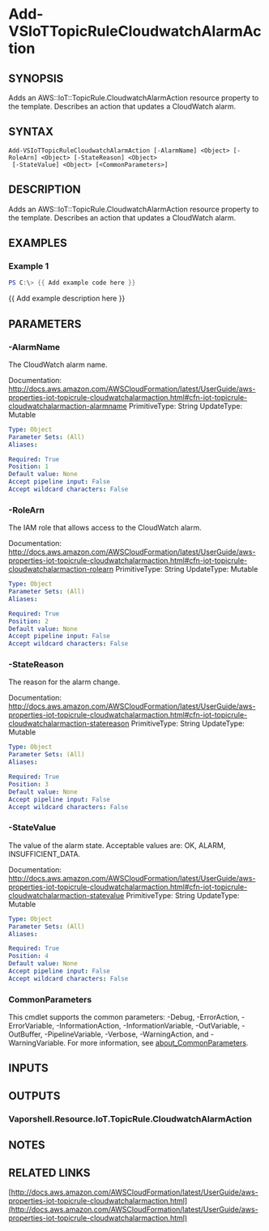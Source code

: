 # Add-VSIoTTopicRuleCloudwatchAlarmAction

## SYNOPSIS
Adds an AWS::IoT::TopicRule.CloudwatchAlarmAction resource property to the template.
Describes an action that updates a CloudWatch alarm.

## SYNTAX

```
Add-VSIoTTopicRuleCloudwatchAlarmAction [-AlarmName] <Object> [-RoleArn] <Object> [-StateReason] <Object>
 [-StateValue] <Object> [<CommonParameters>]
```

## DESCRIPTION
Adds an AWS::IoT::TopicRule.CloudwatchAlarmAction resource property to the template.
Describes an action that updates a CloudWatch alarm.

## EXAMPLES

### Example 1
```powershell
PS C:\> {{ Add example code here }}
```

{{ Add example description here }}

## PARAMETERS

### -AlarmName
The CloudWatch alarm name.

Documentation: http://docs.aws.amazon.com/AWSCloudFormation/latest/UserGuide/aws-properties-iot-topicrule-cloudwatchalarmaction.html#cfn-iot-topicrule-cloudwatchalarmaction-alarmname
PrimitiveType: String
UpdateType: Mutable

```yaml
Type: Object
Parameter Sets: (All)
Aliases:

Required: True
Position: 1
Default value: None
Accept pipeline input: False
Accept wildcard characters: False
```

### -RoleArn
The IAM role that allows access to the CloudWatch alarm.

Documentation: http://docs.aws.amazon.com/AWSCloudFormation/latest/UserGuide/aws-properties-iot-topicrule-cloudwatchalarmaction.html#cfn-iot-topicrule-cloudwatchalarmaction-rolearn
PrimitiveType: String
UpdateType: Mutable

```yaml
Type: Object
Parameter Sets: (All)
Aliases:

Required: True
Position: 2
Default value: None
Accept pipeline input: False
Accept wildcard characters: False
```

### -StateReason
The reason for the alarm change.

Documentation: http://docs.aws.amazon.com/AWSCloudFormation/latest/UserGuide/aws-properties-iot-topicrule-cloudwatchalarmaction.html#cfn-iot-topicrule-cloudwatchalarmaction-statereason
PrimitiveType: String
UpdateType: Mutable

```yaml
Type: Object
Parameter Sets: (All)
Aliases:

Required: True
Position: 3
Default value: None
Accept pipeline input: False
Accept wildcard characters: False
```

### -StateValue
The value of the alarm state.
Acceptable values are: OK, ALARM, INSUFFICIENT_DATA.

Documentation: http://docs.aws.amazon.com/AWSCloudFormation/latest/UserGuide/aws-properties-iot-topicrule-cloudwatchalarmaction.html#cfn-iot-topicrule-cloudwatchalarmaction-statevalue
PrimitiveType: String
UpdateType: Mutable

```yaml
Type: Object
Parameter Sets: (All)
Aliases:

Required: True
Position: 4
Default value: None
Accept pipeline input: False
Accept wildcard characters: False
```

### CommonParameters
This cmdlet supports the common parameters: -Debug, -ErrorAction, -ErrorVariable, -InformationAction, -InformationVariable, -OutVariable, -OutBuffer, -PipelineVariable, -Verbose, -WarningAction, and -WarningVariable. For more information, see [about_CommonParameters](http://go.microsoft.com/fwlink/?LinkID=113216).

## INPUTS

## OUTPUTS

### Vaporshell.Resource.IoT.TopicRule.CloudwatchAlarmAction
## NOTES

## RELATED LINKS

[http://docs.aws.amazon.com/AWSCloudFormation/latest/UserGuide/aws-properties-iot-topicrule-cloudwatchalarmaction.html](http://docs.aws.amazon.com/AWSCloudFormation/latest/UserGuide/aws-properties-iot-topicrule-cloudwatchalarmaction.html)


